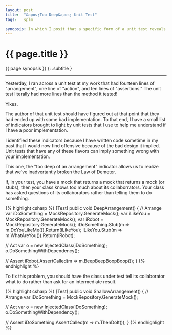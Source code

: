 ```yaml
---
layout: post
title:  "&apos;Too Deep&apos; Unit Test"
tags:   splm

synopsis: In which I posit that a specific form of a unit test reveals a bad implementation.
---
```


# {{ page.title }}

{{ page.synopsis }}
{: .subtitle }

-----

Yesterday, I ran across a unit test at my work that had fourteen lines of
"arrangement", one line of "action", and ten lines of "assertions." The unit
test literally had more lines than the method it tested!

Yikes.

The author of that unit test should have figured out at that point that they
had ended up with some bad implementation. To that end, I have a small list of
indicators brought to light by unit tests that I use to help me understand if
I have a poor implementation.

I identified these indicators because I have written code sometime in my past
that I would now find offensive because of the bad design it implied. Unit
tests that have any of these flavors can imply something wrong with your
implementation.

This one, the "too deep of an arrangement" indicator allows us to realize that
we've inadvertantly broken the Law of Demeter.

If, in your test, you have a mock that returns a mock that returns a mock (or
stubs), then your class knows too much about its collaborrators. Your class
has asked questions of its collaborators rather than telling them to do
something.

{% highlight csharp %}
[Test]
public void DeepArrangement() {
  // Arrange
  var iDoSomething = MockRepository.GenerateMock<IDoSomething>();
  var iLikeYou = MockRepository.GenerateMock<ILikeYou>();
  var iRobot = MockRepository.GenerateMock<IRobot>();
  iDoSomething.Stub(m => m.DoYouLikeMe()).Return(iLikeYou);
  iLikeYou.Stub(m => m.WhatAreYou()).Return(iRobot);

  // Act
  var o = new InjectedClass(iDoSomething);
  o.DoSomethingWithDependency();

  // Assert
  iRobot.AssertCalled(m => m.BeepBeepBoopBoop());
}
{% endhighlight %}

To fix this problem, you should have the class under test tell its
collaborator what to do rather than ask for an intermediate result.

{% highlight csharp %}
[Test]
public void ShallowArrangement() {
  // Arrange
  var iDoSomething = MockRepository.GenerateMock<IDoSomething>();

  // Act
  var o = new InjectedClass(iDoSomething);
  o.DoSomethingWithDependency();

  // Assert
  iDoSomething.AssertCalled(m => m.ThenDoIt());
}
{% endhighlight %}

